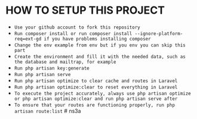 # HOW TO SETUP THIS PROJECT

-   `Use your github account to fork this repository`
-   `Run composer install or run composer install --ignore-platform-req=ext-gd if you have problems installing composer`
-   `Change the env example from env but if you env you can skip this part`
-   `Create the environment and fill it with the needed data, such as the database and mailtrap, for example`
-   `Run php artisan key:generate`
-   `Run php artisan serve`
-   `Run php artisan optimize to clear cache and routes in Laravel`
-   `Run php artisan optimize:clear to reset everything in Laravel`
-   `To execute the project accurately, always use php artisan optimize or php artisan optimize:clear and run php artisan serve after`
-   `To ensure that your routes are functioning properly, run php artisan route:list`
#   n s 3 a  
 